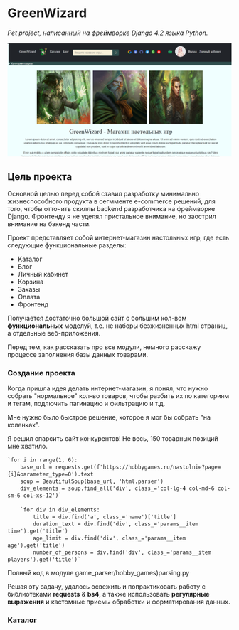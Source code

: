# GreenWizard

*Pet project, написанный на фреймворке Django 4.2 языка Python.*

![img.png](img.png)

## Цель проекта

Основной целью перед собой ставил разработку минимально жизнеспособного продукта в сегмменте e-commerce
решений, для того, чтобы отточить скиллы backend разработчика на фреймворке Django.
Фронтенду я не уделял пристальное внимание, но заострил внимание на бэкенд части.

Проект представляет собой интернет-магазин настольных игр, где есть следующие функциональные разделы:
* Каталог
* Блог
* Личный кабинет
* Корзина
* Заказы
* Оплата
* Фронтенд

Получается достаточно большой сайт с большим кол-вом **функциональных** моделуй, т.е. не 
наборы безжизненных html страниц, а отдельные веб-приложения.

Перед тем, как рассказать про все модули, немного расскажу процессе заполнения базы данных 
товарами.

### Создание проекта

Когда пришла идея делать интернет-магазин, я понял, что нужно собрать "нормальное"
кол-во товаров, чтобы разбить их по категориям и тегам, подлючить пагинацию и фильтрацию и т.д.

Мне нужно было быстрое решение, которое я мог бы собрать "на коленках".

Я решил спарсить сайт конкурентов! Не весь, 150 товарных позиций мне хватило.

    `for i in range(1, 6):
        base_url = requests.get(f'https://hobbygames.ru/nastolnie?page={i}&parameter_type=0').text
        soup = BeautifulSoup(base_url, 'html.parser')
        div_elements = soup.find_all('div', class_='col-lg-4 col-md-6 col-sm-6 col-xs-12')`

        `for div in div_elements:
            title = div.find('a', class_='name')['title']
            duration_text = div.find('div', class_='params__item time').get('title')
            age_limit = div.find('div', class_='params__item age').get('title')
            number_of_persons = div.find('div', class_='params__item players').get('title')`

Полный код в модуле game_parser/hobby_games)parsing.py

Решая эту задачу, удалось освежить и попрактиковать работу с библиотеками
**requests** & **bs4**, а также использовать **регулярные выражения** и кастомные приемы обработки и форматирования данных.

### Каталог
